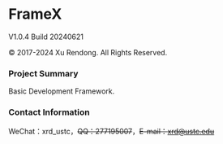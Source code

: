 # FrameX
V1.0.4 Build 20240621

© 2017-2024 Xu Rendong. All Rights Reserved.

### Project Summary
Basic Development Framework.

### Contact Information
WeChat：xrd_ustc，~~QQ：277195007~~，~~E-mail：xrd@ustc.edu~~
